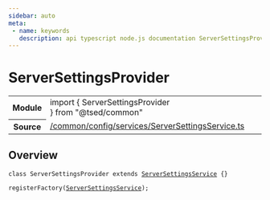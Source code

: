 ```yaml
---
sidebar: auto
meta:
 - name: keywords
   description: api typescript node.js documentation ServerSettingsProvider service
---
```

# ServerSettingsProvider <Badge text="Service" type="service"/>
<!-- Summary -->
<section class="symbol-info"><table class="is-full-width"><tbody><tr><th>Module</th><td><div class="lang-typescript"><span class="token keyword">import</span> { ServerSettingsProvider }&nbsp;<span class="token keyword">from</span>&nbsp;<span class="token string">"@tsed/common"</span></div></td></tr><tr><th>Source</th><td><a href="https://github.com/Romakita/ts-express-decorators/blob/v4.30.2/src//common/config/services/ServerSettingsService.ts#L0-L0">/common/config/services/ServerSettingsService.ts</a></td></tr></tbody></table></section>

<!-- Overview -->
## Overview


<pre><code class="typescript-lang "><span class="token keyword">class</span> ServerSettingsProvider <span class="token keyword">extends</span> <a href="/api/common/config/services/ServerSettingsService.html"><span class="token">ServerSettingsService</span></a> <span class="token punctuation">{</span><span class="token punctuation">}</span>

<span class="token function">registerFactory</span><span class="token punctuation">(</span><a href="/api/common/config/services/ServerSettingsService.html"><span class="token">ServerSettingsService</span></a><span class="token punctuation">)</span><span class="token punctuation">;</span>
</code></pre>